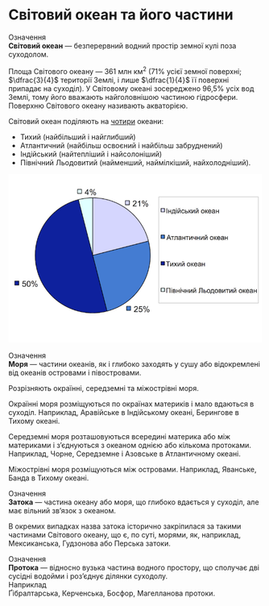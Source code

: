 Свiтовий океан та його частини
==============================

<div class="eoz-wrap">
<span class="eoz">Означення</span>
<div class="eoz-text">
<b>Свiтовий океан</b> — безперервний водний простiр земної кулi поза суходолом.
</div>
</div>

Площа Світового океану — 361 млн км$^{2}$ (71% усієї земної поверхні; $\dfrac{3}{4}$ території Землі, і лише $\dfrac{1}{4}$ її поверхні припадає на суходіл). У Світовому океані зосереджено 96,5% усіх вод Землі, тому його вважають найголовнішою частиною гідросфери. Поверхню Світового океану називають <span class="p1">акваторією</span>.

Світовий океан поділяють на <u>чотири</u> океани:
<ul>
<li><span class="p1">Тихий</span> (найбільший і найглибший)
<li><span class="p1">Атлантичний</span> (найбільш освоєний і найбільш забруднений)</li>
<li><span class="p1">Індійський</span> (найтепліший і найсолоніший)</li>
<li><span class="p1">Північний Льодовитий</span> (найменший, наймілкіший, найхолодніший).</li>
</ul>

![image](3-2.png)

<div class="eoz-wrap">
<span class="eoz">Означення</span>
<div class="eoz-text">
<b>Моря</b> — частини океанiв, як i глибоко заходять у сушу або вiдокремленi вiд океанiв островами i пiвостровами.
</div>
</div>

Розрізняють <span class="p1">окраїнні</span>, <span class="p1">середземні</span> та <span class="p1">міжострівні</span> моря.

<span class="p1">Окраїнні моря</span> розміщуються по окраїнах материків і мало вдаються в суходіл. Наприклад, Аравійське в Індійському океані, Берингове в Тихому океані.

<span class="p1">Середземні моря</span> розташовуються всередині материка або між материками і з’єднуються з океаном однією або кількома протоками. Наприклад, Чорне, Середземне і Азовське в Атлантичному океані.

<span class="p1">Міжострівні моря</span> розміщуються між островами. Наприклад, Яванське, Банда в Тихому океані.

<div class="eoz-wrap">
<span class="eoz">Означення</span>
<div class="eoz-text">
<b>Затока</b> — частина океану або моря, що глибоко вдається у суходiл, але має вiльний зв’язок з океаном.
</div>
</div>

В окремих випадках назва затока історично закріпилася за такими частинами Світового океану, що є, по суті, морями, як, наприклад, Мексиканська, Гудзонова або Перська затоки.

<div class="eoz-wrap">
<span class="eoz">Означення</span>
<div class="eoz-text">
<b>Протока</b> — вiдносно вузька частина водного простору, що сполучає двi сусiднi водойми i роз’єднує дiлянки суходолу.
</div>
</div>

<div class="exmpl-wrap">
<span class="exmpl">Наприклад</span>
<div class="exmpl-text">
Ґібралтарська, Керченська, Босфор, Магелланова протоки.
</div>
</div>